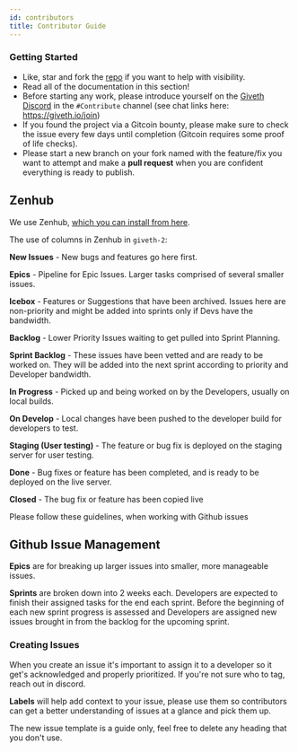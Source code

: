 ```yaml
---
id: contributors
title: Contributor Guide
---
```


### Getting Started

- Like, star and fork the [repo](https://github.com/Giveth/giveth-2) if you want to help with visibility.
- Read all of the documentation in this section!
- Before starting any work, please introduce yourself on the [Giveth Discord](https://discord.gg/qf7XZ48gCU) in the `#Contribute` channel (see chat links here: https://giveth.io/join)
- If you found the project via a Gitcoin bounty, please make sure to check the issue every few days until completion (Gitcoin requires some proof of life checks).
- Please start a new branch on your fork named with the feature/fix you want to attempt and make a **pull request** when you are confident everything is ready to publish.

## Zenhub

We use Zenhub, [which you can install from here](https://www.zenhub.com/extension).

The use of columns in Zenhub in `giveth-2`:

**New Issues** - New bugs and features go here first.

**Epics** - Pipeline for Epic Issues. Larger tasks comprised of several smaller issues.

**Icebox** - Features or Suggestions that have been archived. Issues here are non-priority and might be added into sprints only if Devs have the bandwidth.

**Backlog** - Lower Priority Issues waiting to get pulled into Sprint Planning.

**Sprint Backlog** - These issues have been vetted and are ready to be worked on. They will be added into the next sprint according to priority and Developer bandwidth.

**In Progress** - Picked up and being worked on by the Developers, usually on local builds.

**On Develop** - Local changes have been pushed to the developer build for developers to test.

**Staging (User testing)** - The feature or bug fix is deployed on the staging server for user testing.

**Done** - Bug fixes or feature has been completed, and is ready to be deployed on the live server.

**Closed** - The bug fix or feature has been copied live

Please follow these guidelines, when working with Github issues

## Github Issue Management
**Epics** are for breaking up larger issues into smaller, more manageable issues.

**Sprints** are broken down into 2 weeks each. Developers are expected to finish their assigned tasks for the end each sprint. Before the beginning of each new sprint progress is assessed and Developers are assigned new issues brought in from the backlog for the upcoming sprint.

### Creating Issues
When you create an issue it's important to assign it to a developer so it get's acknowledged and properly prioritized. If you're not sure who to tag, reach out in discord.

**Labels** will help add context to your issue, please use them so contributors can get a better understanding of issues at a glance and pick them up.

The new issue template is a guide only, feel free to delete any heading that you don't use.
